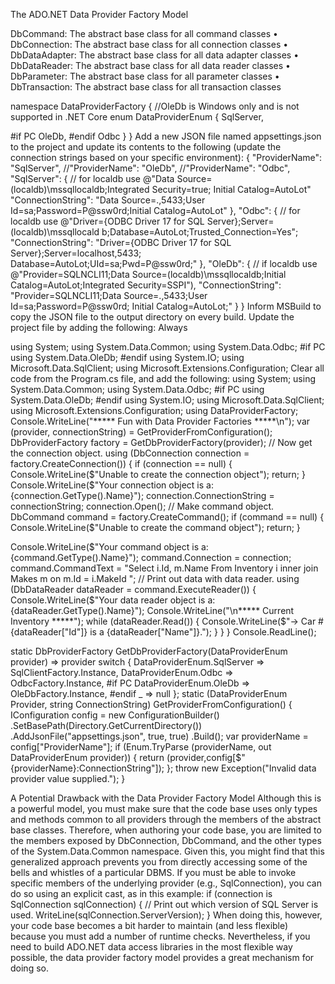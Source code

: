 The ADO.NET Data Provider Factory Model

DbCommand: The abstract base class for all command classes
• DbConnection: The abstract base class for all connection classes
• DbDataAdapter: The abstract base class for all data adapter classes
• DbDataReader: The abstract base class for all data reader classes
• DbParameter: The abstract base class for all parameter classes
• DbTransaction: The abstract base class for all transaction classes

namespace DataProviderFactory
{
//OleDb is Windows only and is not supported in .NET Core
enum DataProviderEnum
{
SqlServer,

#if PC
OleDb,
#endif
Odbc
}
}
Add a new JSON file named appsettings.json to the project and update its contents to the following
(update the connection strings based on your specific environment):
{
"ProviderName": "SqlServer",
//"ProviderName": "OleDb",
//"ProviderName": "Odbc",
"SqlServer": {
// for localdb use @"Data Source=(localdb)\mssqllocaldb;Integrated Security=true;
Initial Catalog=AutoLot"
"ConnectionString": "Data Source=.,5433;User Id=sa;Password=P@ssw0rd;Initial
Catalog=AutoLot"
},
"Odbc": {
// for localdb use @"Driver={ODBC Driver 17 for SQL Server};Server=(localdb)\mssqllocald
b;Database=AutoLot;Trusted_Connection=Yes";
"ConnectionString": "Driver={ODBC Driver 17 for SQL Server};Server=localhost,5433;
Database=AutoLot;UId=sa;Pwd=P@ssw0rd;"
},
"OleDb": {
// if localdb use @"Provider=SQLNCLI11;Data Source=(localdb)\mssqllocaldb;Initial
Catalog=AutoLot;Integrated Security=SSPI"),
"ConnectionString": "Provider=SQLNCLI11;Data Source=.,5433;User Id=sa;Password=P@ssw0rd;
Initial Catalog=AutoLot;"
}
}
Inform MSBuild to copy the JSON file to the output directory on every build. Update the project file by
adding the following:
<ItemGroup>
<None Update="appsettings.json">
<CopyToOutputDirectory>Always</CopyToOutputDirectory>
</None>
</ItemGroup>

using System;
using System.Data.Common;
using System.Data.Odbc;
#if PC
using System.Data.OleDb;
#endif
using System.IO;
using Microsoft.Data.SqlClient;
using Microsoft.Extensions.Configuration;
Clear all code from the Program.cs file, and add the following:
using System;
using System.Data.Common;
using System.Data.Odbc;
#if PC
using System.Data.OleDb;
#endif
using System.IO;
using Microsoft.Data.SqlClient;
using Microsoft.Extensions.Configuration;
using DataProviderFactory;
Console.WriteLine("***** Fun with Data Provider Factories *****\n");
var (provider, connectionString) = GetProviderFromConfiguration();
DbProviderFactory factory = GetDbProviderFactory(provider);
// Now get the connection object.
using (DbConnection connection = factory.CreateConnection())
{
if (connection == null)
{
Console.WriteLine($"Unable to create the connection object");
return;
}
Console.WriteLine($"Your connection object is a: {connection.GetType().Name}");
connection.ConnectionString = connectionString;
connection.Open();
// Make command object.
DbCommand command = factory.CreateCommand();
if (command == null)
{
Console.WriteLine($"Unable to create the command object");
return;
}

Console.WriteLine($"Your command object is a: {command.GetType().Name}");
command.Connection = connection;
command.CommandText =
"Select i.Id, m.Name From Inventory i inner join Makes m on m.Id = i.MakeId ";
// Print out data with data reader.
using (DbDataReader dataReader = command.ExecuteReader())
{
Console.WriteLine($"Your data reader object is a: {dataReader.GetType().Name}");
Console.WriteLine("\n***** Current Inventory *****");
while (dataReader.Read())
{
Console.WriteLine($"-> Car #{dataReader["Id"]} is a {dataReader["Name"]}.");
}
}
}
Console.ReadLine();


static DbProviderFactory GetDbProviderFactory(DataProviderEnum provider)
=> provider switch
{
DataProviderEnum.SqlServer => SqlClientFactory.Instance,
DataProviderEnum.Odbc => OdbcFactory.Instance,
#if PC
DataProviderEnum.OleDb => OleDbFactory.Instance,
#endif
_ => null
};
static (DataProviderEnum Provider, string ConnectionString)
GetProviderFromConfiguration()
{
IConfiguration config = new ConfigurationBuilder()
.SetBasePath(Directory.GetCurrentDirectory())
.AddJsonFile("appsettings.json", true, true)
.Build();
var providerName = config["ProviderName"];
if (Enum.TryParse<DataProviderEnum>
(providerName, out DataProviderEnum provider))
{
return (provider,config[$"{providerName}:ConnectionString"]);
};
throw new Exception("Invalid data provider value supplied.");
}


A Potential Drawback with the Data Provider Factory Model
Although this is a powerful model, you must make sure that the code base uses only types and methods
common to all providers through the members of the abstract base classes. Therefore, when authoring your
code base, you are limited to the members exposed by DbConnection, DbCommand, and the other types of the
System.Data.Common namespace.
Given this, you might find that this generalized approach prevents you from directly accessing some of
the bells and whistles of a particular DBMS. If you must be able to invoke specific members of the underlying
provider (e.g., SqlConnection), you can do so using an explicit cast, as in this example:
if (connection is SqlConnection sqlConnection)
{
// Print out which version of SQL Server is used.
WriteLine(sqlConnection.ServerVersion);
}
When doing this, however, your code base becomes a bit harder to maintain (and less flexible) because
you must add a number of runtime checks. Nevertheless, if you need to build ADO.NET data access libraries
in the most flexible way possible, the data provider factory model provides a great mechanism for doing so.



